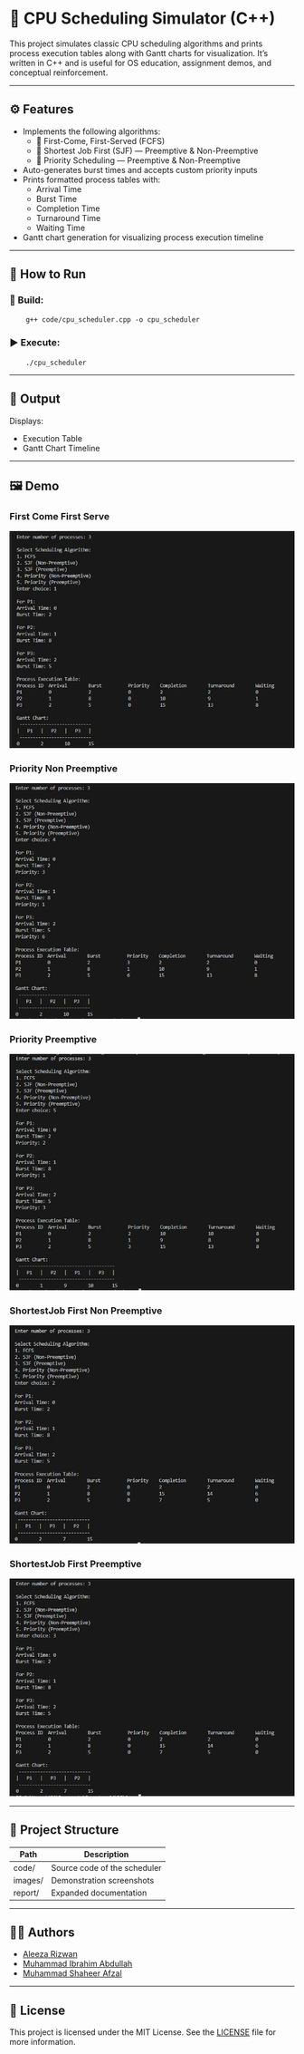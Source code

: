# 🧠 CPU Scheduling Simulator (C++)

This project simulates classic CPU scheduling algorithms and prints process execution tables along with Gantt charts for visualization. It’s written in C++ and is useful for OS education, assignment demos, and conceptual reinforcement.

---

## ⚙️ Features

- Implements the following algorithms:
  - 🔹 First-Come, First-Served (FCFS)
  - 🔹 Shortest Job First (SJF) — Preemptive & Non-Preemptive
  - 🔹 Priority Scheduling — Preemptive & Non-Preemptive
- Auto-generates burst times and accepts custom priority inputs
- Prints formatted process tables with:
  - Arrival Time
  - Burst Time
  - Completion Time
  - Turnaround Time
  - Waiting Time
- Gantt chart generation for visualizing process execution timeline

---

## 🚀 How to Run

### 🧱 Build:
        g++ code/cpu_scheduler.cpp -o cpu_scheduler

### ▶️ Execute:
        ./cpu_scheduler

---

## 📝 Output

Displays:
- Execution Table
- Gantt Chart Timeline

---

## 🖼️ Demo

### First Come First Serve
![FCFS](images/fcfs.jpg)

### Priority Non Preemptive
![Priority Non Preemptive](images/priority_nonpreemptive.jpg)

### Priority Preemptive
![Priority Preemptive](images/priority_preemptive.jpg)

### ShortestJob First Non Preemptive
![SJF Non Preemptive](images/sjf_nonpreemptive.jpg)

### ShortestJob First Preemptive
![SJF Preemptive](images/sjf_preemptive.jpg)

---

## 📁 Project Structure

| Path |	Description |
| ----------- | ----------- |
| code/	| Source code of the scheduler |
| images/	| Demonstration screenshots |
| report/	| Expanded documentation |

---

## 👩‍💻 Authors

- [Aleeza Rizwan](https://github.com/its-aleezA)
- [Muhammad Ibrahim Abdullah](https://github.com/Ibrahim5570)
- [Muhammad Shaheer Afzal](https://github.com/ShaheerAfzal)

---

## 🔖 License

This project is licensed under the MIT License.
See the [LICENSE](LICENSE) file for more information.

